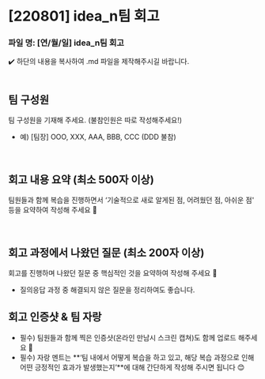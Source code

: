 # [220801] idea_n팀 회고

### 파일 명: [연/월/일] idea_n팀 회고

<aside>
✔️ 하단의 내용을 복사하여 .md 파일을 제작해주시길 바랍니다.

 <br>
</aside>
<br>

## 팀 구성원


팀 구성원을 기재해 주세요. (불참인원은 따로 작성해주세요!)

- 예) [팀장] OOO, XXX, AAA, BBB, CCC (DDD 불참)

<br>

## 회고 내용 요약 (최소 500자 이상)


팀원들과 함께 복습을 진행하면서 ‘기술적으로 새로 알게된 점, 어려웠던 점, 아쉬운 점' 등을 요약하여 작성해 주세요 🙂

<br>

## 회고 과정에서 나왔던 질문 (최소 200자 이상)


회고를 진행하며 나왔던 질문 중 핵심적인 것을 요약하여 작성해 주세요 🙂

- 질의응답 과정 중 해결되지 않은 질문을 정리하여도 좋습니다.
  <br>

## 회고 인증샷 & 팀 자랑


- 필수) 팀원들과 함께 찍은 인증샷(온라인 만남시 스크린 캡쳐)도 함께 업로드 해주세요 🙂
- 필수) 자랑 멘트는 **‘팀 내에서 어떻게 복습을 하고 있고, 해당 복습 과정으로 인해 어떤 긍정적인 효과가 발생했는지’**에 대해 간단하게 작성해 주시면 됩니다 😊
  <br>
